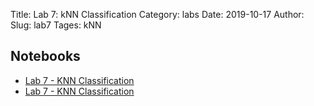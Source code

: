 Title: Lab 7: kNN Classification
Category: labs
Date: 2019-10-17
Author:
Slug: lab7
Tages: kNN


## Notebooks

- [Lab 7 - KNN Classification]({static}notebooks/cs109a_lab7_knnclassification_imputation.ipynb)
- [Lab 7 - KNN Classification]({static}notebooks/cs109a_lab7_knnclassification_imputation_solutions.ipynb)
